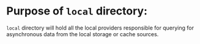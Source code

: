 # Purpose of `local` directory:
`local` directory will hold all the local providers responsible for querying for asynchronous data from the local storage or cache sources.